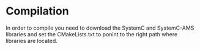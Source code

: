 # Compilation
In order to compile you need to download the SystemC and SystemC-AMS libraries and set the CMakeLists.txt to ponint to the right path where libraries are located.
